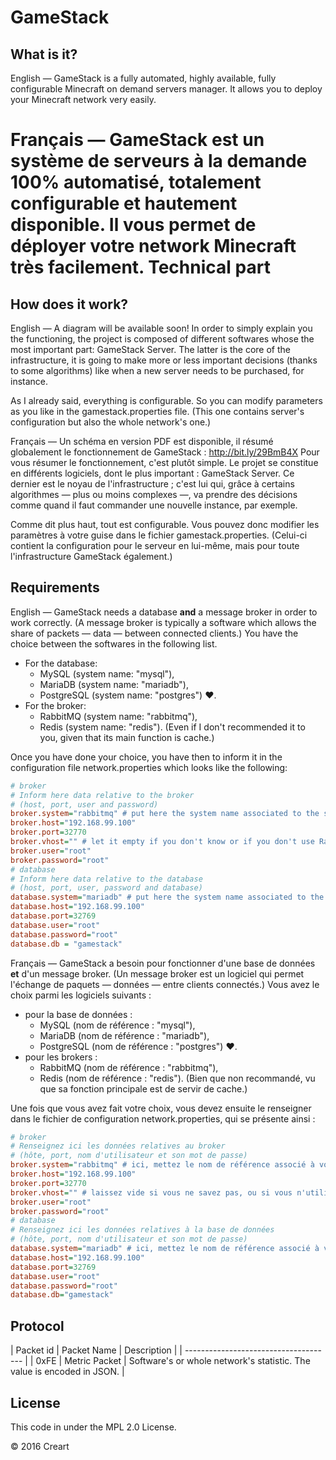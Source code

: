 GameStack
=========
What is it?
-----------
English — GameStack is a fully automated, highly available, fully configurable Minecraft on demand servers manager. 
It allows you to deploy your Minecraft network very easily.

Français — GameStack est un système de serveurs à la demande 100% automatisé, totalement configurable et hautement disponible.
Il vous permet de déployer votre network Minecraft très facilement.
Technical part
==============
How does it work?
-----------------
English — A diagram will be available soon!
In order to simply explain you the functioning, the project is composed of different softwares whose the most important part: GameStack Server.
The latter is the core of the infrastructure, it is going to make more or less important decisions (thanks to some algorithms) like when
a new server needs to be purchased, for instance.

As I already said, everything is configurable. So you can modify parameters as you like in the gamestack.properties file. (This one contains
server's configuration but also the whole network's one.)

Français — Un schéma en version PDF est disponible, il résumé globalement le fonctionnement de GameStack : http://bit.ly/29BmB4X
Pour vous résumer le fonctionnement, c'est plutôt simple. Le projet se constitue en différents logiciels, dont le plus important : GameStack Server.
Ce dernier est le noyau de l'infrastructure ; c'est lui qui, grâce à certains algorithmes — plus ou moins complexes —, va prendre des décisions
comme quand il faut commander une nouvelle instance, par exemple.

Comme dit plus haut, tout est configurable. Vous pouvez donc modifier les paramètres à votre guise dans le fichier gamestack.properties. (Celui-ci contient
la configuration pour le serveur en lui-même, mais pour toute l'infrastructure GameStack également.)

Requirements
------------
English — GameStack needs a database **and** a message broker in order to work correctly. (A message broker is typically a software which allows the share
of packets — data — between connected clients.) You have the choice between the softwares in the following list.

* For the database:
    * MySQL (system name: "mysql"),
    * MariaDB (system name: "mariadb"),
    * PostgreSQL (system name: "postgres") :heart:.
* For the broker:
    * RabbitMQ (system name: "rabbitmq"),
    * Redis (system name: "redis"). (Even if I don't recommended it to you, given that its main function is cache.)
    
Once you have done your choice, you have then to inform it in the configuration file network.properties which looks like the following:
```ini
# broker
# Inform here data relative to the broker
# (host, port, user and password)
broker.system="rabbitmq" # put here the system name associated to the software you use, given in the list above
broker.host="192.168.99.100"
broker.port=32770
broker.vhost="" # let it empty if you don't know or if you don't use RabbitMQ
broker.user="root"
broker.password="root"
# database
# Inform here data relative to the database
# (host, port, user, password and database)
database.system="mariadb" # put here the system name associated to the software you use, given in the list above
database.host="192.168.99.100"
database.port=32769
database.user="root"
database.password="root"
database.db = "gamestack"
```

Français — GameStack a besoin pour fonctionner d'une base de données **et** d'un message broker. (Un message broker est un logiciel qui permet l'échange
de paquets — données — entre clients connectés.) Vous avez le choix parmi les logiciels suivants :

* pour la base de données :
    * MySQL (nom de référence : "mysql"),
    * MariaDB (nom de référence : "mariadb"),
    * PostgreSQL (nom de référence : "postgres") :heart:.
* pour les brokers :
    * RabbitMQ (nom de référence : "rabbitmq"),
    * Redis (nom de référence : "redis"). (Bien que non recommandé, vu que sa fonction principale est de servir de cache.)
    
Une fois que vous avez fait votre choix, vous devez ensuite le renseigner dans le fichier de configuration network.properties, qui se présente ainsi :
```ini
# broker
# Renseignez ici les données relatives au broker
# (hôte, port, nom d'utilisateur et son mot de passe)
broker.system="rabbitmq" # ici, mettez le nom de référence associé à votre logiciel choisi, donné dans la liste ci-dessus
broker.host="192.168.99.100"
broker.port=32770
broker.vhost="" # laissez vide si vous ne savez pas, ou si vous n'utilisez pas RabbitMQ
broker.user="root"
broker.password="root"
# database
# Renseignez ici les données relatives à la base de données
# (hôte, port, nom d'utilisateur et son mot de passe)
database.system="mariadb" # ici, mettez le nom de référence associé à votre logiciel choisi, donné dans la liste ci-dessus
database.host="192.168.99.100"
database.port=32769
database.user="root"
database.password="root"
database.db="gamestack"
```

Protocol
--------

| Packet id | Packet Name | Description |
| ------------------------------------- |
| 0xFE      | Metric Packet | Software's or whole network's statistic. The value is encoded in JSON. |

License
-------
This code in under the MPL 2.0 License.

&copy; 2016 Creart